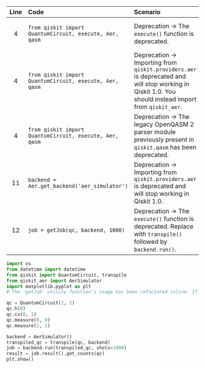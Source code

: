 | Line | Code | Scenario | Reference | Artifact | Refactoring |
| :--: | :--- | :------- | :-------: | :------- | :---------- |
| 4 | `from qiskit import QuantumCircuit, execute, Aer, qasm` | Deprecation -> The `execute()` function is deprecated. | 0b78d58d-ae5a-415b-aabc-02e0532a0c9e | `execute` | Remove `execute` from import. Add `transpile` to `qiskit` import. |
| 4 | `from qiskit import QuantumCircuit, execute, Aer, qasm` | Deprecation -> Importing from `qiskit.providers.aer` is deprecated and will stop working in Qiskit 1.0. You should instead import from `qiskit_aer`. | d632081c-97e1-4fa4-b5aa-e11204bcd570 | `Aer` | Remove `Aer` from import. Add `from qiskit_aer import AerSimulator`. |
| 4 | `from qiskit import QuantumCircuit, execute, Aer, qasm` | Deprecation -> The legacy OpenQASM 2 parser module previously present in `qiskit.qasm` has been deprecated. | a03d6cfd-4c92-4523-a77d-3542afe18906 | `qasm` | Remove `qasm` from import. |
| 11 | `backend = Aer.get_backend('aer_simulator')` | Deprecation -> Importing from `qiskit.providers.aer` is deprecated and will stop working in Qiskit 1.0. | d632081c-97e1-4fa4-b5aa-e11204bcd570 | `Aer.get_backend` | `backend = AerSimulator()` |
| 12 | `job = getJob(qc, backend, 1000)` | Deprecation -> The `execute()` function is deprecated. Replace with `transpile()` followed by `backend.run()`. | 0b78d58d-ae5a-415b-aabc-02e0532a0c9e | `execute` (implicitly via `getJob`) | `transpiled_qc = transpile(qc, backend) \n job = backend.run(transpiled_qc, shots=1000)` |


```python
import os
from datetime import datetime
from qiskit import QuantumCircuit, transpile
from qiskit_aer import AerSimulator
import matplotlib.pyplot as plt
# The 'getJob' utility function's usage has been refactored inline. If 'getJob' contained additional logic beyond 'execute', it would need separate migration.

qc = QuantumCircuit(2, 2)
qc.h(0)
qc.cx(0, 1)
qc.measure(0, 0)
qc.measure(1, 1)

backend = AerSimulator()
transpiled_qc = transpile(qc, backend)
job = backend.run(transpiled_qc, shots=1000)
result = job.result().get_counts(qc)
plt.show()
```